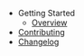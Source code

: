 - Getting Started
  - [Overview](README.md)
- [Contributing](CONTRIBUTING.md)
- [Changelog](CHANGELOG.md)
